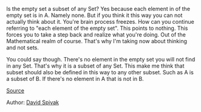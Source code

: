 Is the empty set a subset of any Set? Yes because each element in of the empty set is in A. Namely none. But if you think it this way you can not actually think about it. You're brain process freezes. How can you continue referring to "each element of the empty set". This points to nothing. This forces you to take a step back and realize what you're doing. Out of the Mathematical realm of course. That's why I'm taking now about thinking and not sets. 

You could say though. There's no element in the empty set you will not find in any Set. That's why it is a subset of any Set. This make me think that subset should also be defined in this way to any other subset.  Such as A is a subset of B. If there's no element in A that is not in B.

[Source](https://youtu.be/UusLtx9fIjs?t=1237)

Author: [David Spivak](../authors/david_spivak.md)